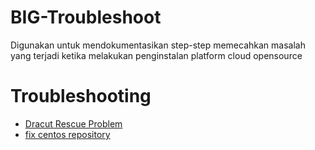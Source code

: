 # BIG-Troubleshoot

Digunakan untuk mendokumentasikan step-step memecahkan masalah yang terjadi ketika melakukan penginstalan platform cloud opensource

# Troubleshooting
- [Dracut Rescue Problem](https://github.com/aud1tya4dnan/BIG-Troubleshoot/tree/main/Dracut%20problems)
- [fix centos repository](https://github.com/aud1tya4dnan/BIG-Troubleshoot/blob/main/fixrepo.md)
